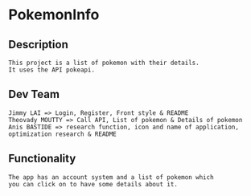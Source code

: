 # PokemonInfo

## Description
```
This project is a list of pokemon with their details.
It uses the API pokeapi.
```

## Dev Team
```
Jimmy LAI => Login, Register, Front style & README
Theovady MOUTTY => Call API, List of pokemon & Details of pokemon
Anis BASTIDE => research function, icon and name of application, optimization research & README
```

## Functionality
```
The app has an account system and a list of pokemon which 
you can click on to have some details about it.
````
